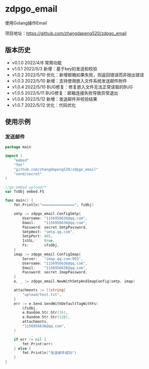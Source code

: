 # zdpgo_email

使用Golang操作Email

项目地址：https://github.com/zhangdapeng520/zdpgo_email

## 版本历史

- v0.1.0 2022/4/8 常用功能
- v1.0.1 2022/5/3 新增：基于key的发送和校验
- v1.0.2 2022/5/10 优化：新增邮箱如果失败，则返回错误而非抛出错误
- v1.0.3 2022/5/10 新增：支持使用嵌入文件系统发送邮件附件
- v1.0.4 2022/5/10 BUG修复：修复嵌入文件无法正常读取的BUG
- v1.0.5 2022/5/11 BUG修复：邮箱连接失败导致异常退出
- v1.0.6 2022/5/12 新增：发送邮件并校验结果
- v1.0.7 2022/5/12 优化：代码优化

## 使用示例

### 发送邮件

```go
package main

import (
	"embed"
	"fmt"
	"github.com/zhangdapeng520/zdpgo_email"
	"send/secret"
)

//go:embed upload/*
var fsObj embed.FS

func main() {
	fmt.Println("===============", fsObj)

	smtp := zdpgo_email.ConfigSmtp{
		Username: "1156956636@qq.com",
		Email:    "1156956636@qq.com",
		Password: secret.SmtpPassword,
		SmtpHost: "smtp.qq.com",
		SmtpPort: 465,
		IsSSL:    true,
		Fs:       &fsObj,
	}
	imap := zdpgo_email.ConfigImap{
		Server:   "imap.qq.com:993",
		Username: "1156956636@qq.com",
		Email:    "1156956636@qq.com",
		Password: secret.ImapPassword,
	}
	e, _ := zdpgo_email.NewWithSmtpAndImapConfig(smtp, imap)

	attachments := []string{
		"upload/test.txt",
	}
	err := e.Send.SendWithDefaultTagWithFs(
		&fsObj,
		e.Random.Str.Str(16),
		e.Random.Str.Str(128),
		attachments,
		"1156956636@qq.com",
	)

	if err != nil {
		fmt.Print(err)
	} else {
		fmt.Println("发送邮件成功")
	}
}
```
